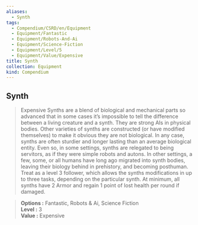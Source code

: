 ```yaml
---
aliases:
  - Synth
tags:
  - Compendium/CSRD/en/Equipment
  - Equipment/Fantastic
  - Equipment/Robots-And-Ai
  - Equipment/Science-Fiction
  - Equipment/Level/5
  - Equipment/Value/Expensive
title: Synth
collection: Equipment
kind: Compendium
---
```

## Synth  
  
>Expensive Synths are a blend of biological and mechanical parts so advanced that in some cases it’s impossible to tell the difference between a living creature and a synth. They are strong AIs in physical bodies. Other varieties of synths are constructed (or have modified themselves) to make it obvious they are not biological. In any case, synths are often sturdier and longer lasting than an average biological entity. Even so, in some settings, synths are relegated to being servitors, as if they were simple robots and autons. In other settings, a few, some, or all humans have long ago migrated into synth bodies, leaving their biology behind in prehistory, and becoming posthuman. Treat as a level 3 follower, which allows the synths modifications in up to three tasks, depending on the particular synth. At minimum, all synths have 2 Armor and regain 1 point of lost health per round if damaged. 

> **Options :** Fantastic, Robots & Ai, Science Fiction  
> **Level :** 3  
> **Value :** Expensive